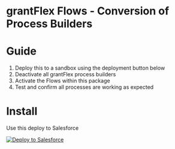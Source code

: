 # grantFlex Flows - Conversion of Process Builders

# Guide
1. Deploy this to a sandbox using the deployment button below
2. Deactivate all grantFlex process builders
3. Activate the Flows within this package
4. Test and confirm all processes are working as expected

# Install

Use this deploy to Salesforce

<a href="https://githubsfdeploy.herokuapp.com?owner=HYPHENATE&repo=grantFlexFlows&ref=main">
  <img alt="Deploy to Salesforce"
       src="https://raw.githubusercontent.com/afawcett/githubsfdeploy/master/src/main/webapp/resources/img/deploy.png">
</a>